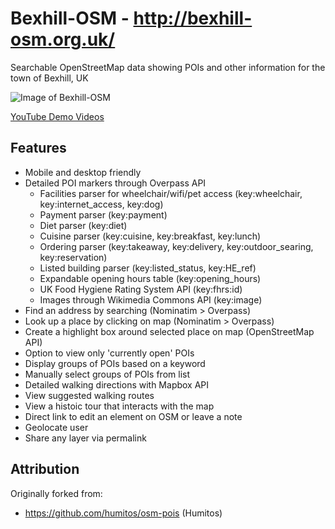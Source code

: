 # Bexhill-OSM - http://bexhill-osm.org.uk/

Searchable OpenStreetMap data showing POIs and other information for the town of Bexhill, UK

![Image of Bexhill-OSM](http://bexhill-osm.org.uk/assets/img/preview.jpg)

[YouTube Demo Videos](https://www.youtube.com/watch?v=w52FRp3j7i8&list=PLCDNbh8-AKI2u5jKcvbx1Q037UilYN5us)

## Features
 - Mobile and desktop friendly
 - Detailed POI markers through Overpass API
   - Facilities parser for wheelchair/wifi/pet access (key:wheelchair, key:internet_access, key:dog)
   - Payment parser (key:payment)
   - Diet parser (key:diet)
   - Cuisine parser (key:cuisine, key:breakfast, key:lunch)
   - Ordering parser (key:takeaway, key:delivery, key:outdoor_searing, key:reservation)
   - Listed building parser (key:listed_status, key:HE_ref)
   - Expandable opening hours table (key:opening_hours)
   - UK Food Hygiene Rating System API (key:fhrs:id)
   - Images through Wikimedia Commons API (key:image)
 - Find an address by searching (Nominatim > Overpass)
 - Look up a place by clicking on map (Nominatim > Overpass)
 - Create a highlight box around selected place on map (OpenStreetMap API)
 - Option to view only 'currently open' POIs
 - Display groups of POIs based on a keyword
 - Manually select groups of POIs from list
 - Detailed walking directions with Mapbox API
 - View suggested walking routes
 - View a histoic tour that interacts with the map
 - Direct link to edit an element on OSM or leave a note
 - Geolocate user
 - Share any layer via permalink

## Attribution

Originally forked from:
 - https://github.com/humitos/osm-pois (Humitos)
